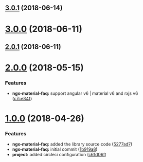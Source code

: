 <a name="3.0.1"></a>
## [3.0.1](https://github.com/angular-material-extensions/faq/compare/v3.0.0...v3.0.1) (2018-06-14)



<a name="3.0.0"></a>
# [3.0.0](https://github.com/angular-material-extensions/faq/compare/v2.0.1...v3.0.0) (2018-06-11)



<a name="2.0.1"></a>
## [2.0.1](https://github.com/angular-material-extensions/faq/compare/v2.0.0...v2.0.1) (2018-06-11)



<a name="2.0.0"></a>
# [2.0.0](https://github.com/angular-material-extensions/faq/compare/v1.0.0...v2.0.0) (2018-05-15)


### Features

* **ngx-material-faq:** support angular v6 | material v6 and rxjs v6 ([c7ce34f](https://github.com/angular-material-extensions/faq/commit/c7ce34f))



<a name="1.0.0"></a>
# [1.0.0](https://github.com/angular-material-extensions/faq/compare/1b919a8...v1.0.0) (2018-04-26)


### Features

* **ngx-material-faq:** added the library source code ([5277ad7](https://github.com/angular-material-extensions/faq/commit/5277ad7))
* **ngx-material-faq:** initial commit ([1b919a8](https://github.com/angular-material-extensions/faq/commit/1b919a8))
* **project:** added circleci configuration ([c61d06f](https://github.com/angular-material-extensions/faq/commit/c61d06f))



